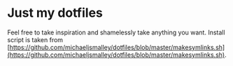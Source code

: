 # Just my dotfiles

Feel free to take inspiration and shamelessly take anything you want. Install script is taken from [https://github.com/michaeljsmalley/dotfiles/blob/master/makesymlinks.sh](https://github.com/michaeljsmalley/dotfiles/blob/master/makesymlinks.sh).


